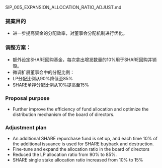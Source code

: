 SIP_005_EXPANSION_ALLOCATION_RATIO_ADJUST.md
### 提案目的
- 进一步提高资金的分配效率，对董事会分配机制进行优化。
### 调整方案：
- 额外设定SHARE回购基金，每次拿出增发数量的10%用于SHARE回购并销毁。
- 微调扩展董事会中的分配比例：
- LP分配比例从90%降低至85%
- SHARE单押分配比例从10%提高至15%

### Proposal purpose
- Further improve the efficiency of fund allocation and optimize the distribution mechanism of the board of directors.
### Adjustment plan
- An additional SHARE repurchase fund is set up, and each time 10% of the additional issuance is used for SHARE buyback and destruction.
- Fine-tune and expand the allocation ratio in the board of directors
- Reduced the LP allocation ratio from 90% to 85%.
- SHARE single stake allocation ratio increased from 10% to 15%